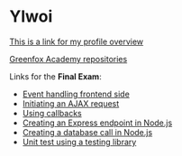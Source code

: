 # Ylwoi

[This is a link for my profile overview](https://github.com/Ylwoi)

[Greenfox Academy repositories](https://github.com/greenfox-academy)

Links for the **Final Exam**:
 - [Event handling frontend side](https://github.com/greenfox-academy/Ylwoi/tree/master/FinalExamCodeExamples/EventHandling)
 - [Initiating an AJAX request](https://github.com/greenfox-academy/Ylwoi/tree/master/FinalExamCodeExamples/AjaxRequest%26callback)
 - [Using callbacks](https://github.com/greenfox-academy/Ylwoi/tree/master/FinalExamCodeExamples/AjaxRequest%26callback)
 - [Creating an Express endpoint in Node.js]()
 - [Creating a database call in Node.js]()
 - [Unit test using a testing library]()
